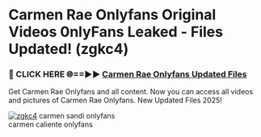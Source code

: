 # Carmen Rae Onlyfans Original Videos 0nlyFans Leaked - Files Updated! (zgkc4)

<h3>🔴 CLICK HERE 🌐==►► <a href="https://best4dudes.click/HH4t6V" rel="nofollow">Carmen Rae Onlyfans Updated Files</a></h3>

Get Carmen Rae Onlyfans and all content. Now you can access all videos and pictures of Carmen Rae Onlyfans. New Updated Files 2025!

[![zgkc4](https://github.com/user-attachments/assets/8c521d6e-e6e3-4a75-9320-d58ab9d79d5b)](https://best4dudes.click/HH4t6V)
carmen sandi onlyfans<br>
carmen caliente onlyfans